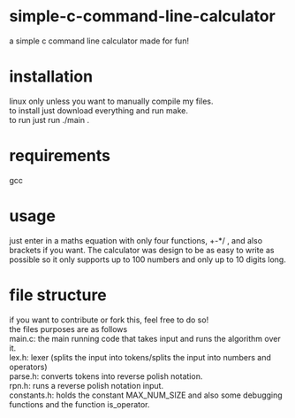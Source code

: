 # simple-c-command-line-calculator
a simple c command line calculator made for fun! 

# installation
linux only unless you want to manually compile my files.            
to install just download everything and run make.           
to run just run ./main .

# requirements
gcc             

# usage
just enter in a maths equation with only four functions, +-\*\/ , and also brackets if you want. The calculator was design to be as easy to write as possible so it only supports up to 100 numbers and only up to 10 digits long.

# file structure
if you want to contribute or fork this, feel free to do so!         
the files purposes are as follows       
main.c: the main running code that takes input and runs the algorithm over it.          
lex.h: lexer (splits the input into tokens/splits the input into numbers and operators)            
parse.h: converts tokens into reverse polish notation.          
rpn.h: runs a reverse polish notation input.                   
constants.h: holds the constant MAX_NUM_SIZE and also some debugging functions and the function is_operator.
